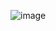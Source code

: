 ![image](https://user-images.githubusercontent.com/36649115/41750730-4bdeb4a4-7572-11e8-979d-9b4555c91aca.png)
